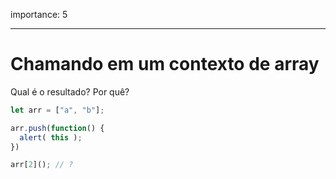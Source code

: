 importance: 5

---

# Chamando em um contexto de array

Qual é o resultado? Por quê?

```js
let arr = ["a", "b"];

arr.push(function() {
  alert( this );
})

arr[2](); // ?
```

